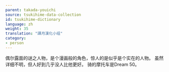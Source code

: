 ```yaml
---
parent: takada-youichi
source: tsukihime-data-collection
id: tsukihime-dictionary
language: zh
weight: 35
translation: "譯月漢化小组"
category:
- person
---
```


偶尔露面的谜之人物，是个漫画般的角色，惊人的是似乎是个实在的人物。
虽然详细不明，但人好到几乎没人比他更好。 骑的摩托车是Dream 50。
